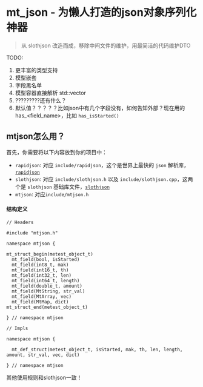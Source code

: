 <!--
 * @Author: your name
 * @Date: 2021-02-20 18:42:11
 * @LastEditTime: 2021-03-02 19:33:25
 * @LastEditors: Please set LastEditors
 * @Description: In User Settings Edit
 * @FilePath: /slothjson/README.md
-->

# mt_json - 为懒人打造的json对象序列化神器 #
> 从 slothjson 改造而成，移除中间文件的维护，用最简洁的代码维护DTO

TODO:
1. 更丰富的类型支持
2. 模型嵌套
3. 字段黑名单
4. 模型容器直接解析 std::vector<MtLoginDTO>
5. ?????????还有什么？
6. 默认值？？？？？比如json中有几个字段没有，如何告知外部？现在用的 has_<field_name>，比如 `has_isStarted()`

## mtjson怎么用？ ##

首先，你需要将以下内容放到你的项目中：

* `rapidjson`: 对应 `include/rapidjson`，这个是世界上最快的 `json` 解析库，[`rapidjson`](https://github.com/miloyip/rapidjson)
* `slothjson`: 对应 `include/slothjson.h` 以及 `include/slothjson.cpp`，这两个是 `slothjson` 基础库文件，[`slothjson`]()
* `mtjson`: 对应`include/mtjson.h`


#### 结构定义

```
// Headers

#include "mtjson.h"

namespace mtjson {

mt_struct_begin(metest_object_t)
  mt_field(bool, isStarted)
  mt_field(int8_t, mak)
  mt_field(int16_t, th)
  mt_field(int32_t, len)
  mt_field(int64_t, length)
  mt_field(double_t, amount)
  mt_field(MtString, str_val)
  mt_field(MtArray, vec)
  mt_field(MtMap, dict)
mt_struct_end(metest_object_t)

} // namespace mtjson

// Impls

namespace mtjson {

  mt_def_struct(metest_object_t, isStarted, mak, th, len, length, amount, str_val, vec, dict)

} // namespace mtjson
```

其他使用规则和slothjson一致！